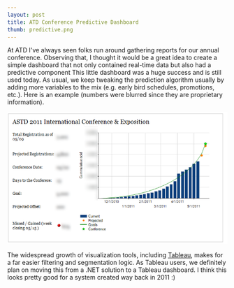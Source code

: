 ```yaml
---
layout: post
title: ATD Conference Predictive Dashboard
thumb: predictive.png
---
```

At ATD I've always seen folks run around gathering reports for our annual conference. Observing that, I thought it would be a great idea to create a simple dashboard that not only contained real-time data but also had a predictive component
This little dashboard was a huge success and is still used today. As usual, we keep tweaking the prediction algorithm usually by adding more variables to the mix (e.g. early bird schedules, promotions, etc.).
Here is an example (numbers were blurred since they are proprietary information).

![Conference Predictive Dashboard](/public/predictive-nocomments.png)

The widespread growth of visualization tools, including [Tableau](http://www.tableau.com), makes for a far easier filtering and segmentation logic. As Tableau users, we definitely plan on moving this from a .NET solution to a Tableau dashboard. I think this looks pretty good for a system created way back in 2011 :) 
